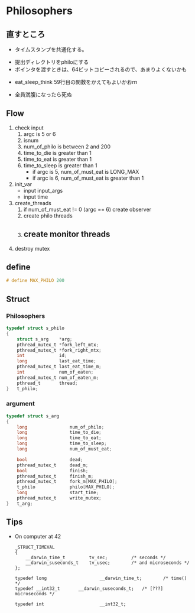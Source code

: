 # Philosophers

## 直すところ
- タイムスタンプを共通化する。
<!-- - int max 以上はじく -->
<!-- - exitは使ってはいけない -->
- 提出ディレクトリをphiloにする
- ポインタを渡すときは、64ビットコピーされるので、あまりよくないかも
<!-- - pickup_forkで35-36のif文のエラーを見る != いらない　time_end_take_forkで出力 -->
- eat_sleep_think 59行目の関数をかえてもよいかおｍ
<!-- - thinkにusleepを与えてもよいかも -->
- 全員満腹になったら死ぬ


## Flow
1. check input
	1. argc is 5 or 6
	1. isnum
	1. num_of_philo is between 2 and 200
	1. time_to_die is greater than 1
	1. time_to_eat is greater than 1
	1. time_to_sleep is greater than 1
		- if argc is 5, num_of_must_eat is LONG_MAX
		- if argc is 6, num_of_must_eat is greater than 1
1. init_var
	- input input_args
	- input time
1. create_threads
	1. if num_of_must_eat != 0 (argc == 6) create observer
	1. create philo threads
	1. create monitor threads
		- 
1. destroy mutex


## define
```c
# define MAX_PHILO 200
```

## Struct
###  Philosophers
```c
typedef struct s_philo
{
	struct s_arg	*arg;
	pthread_mutex_t	*fork_left_mtx;
	pthread_mutex_t	*fork_right_mtx;
	int				id;
	long			last_eat_time;
	pthread_mutex_t	last_eat_time_m;
	int				num_of_eaten;
	pthread_mutex_t	num_of_eaten_m;
	pthread_t		thread;
}	t_philo;
```

### argument
```c
typedef struct s_arg
{
	long				num_of_philo;
	long				time_to_die;
	long				time_to_eat;
	long				time_to_sleep;
	long				num_of_must_eat;

	bool				dead;
	pthread_mutex_t		dead_m;
	bool				finish;
	pthread_mutex_t		finish_m;
	pthread_mutex_t		fork_m[MAX_PHILO];
	t_philo				philo[MAX_PHILO];
	long				start_time;
	pthread_mutex_t		write_mutex;
}	t_arg;
```

## Tips
- On computer at 42
	```
	_STRUCT_TIMEVAL
	{
		__darwin_time_t         tv_sec;         /* seconds */
		__darwin_suseconds_t    tv_usec;        /* and microseconds */
	};

	typedef long                    __darwin_time_t;        /* time() */
	typedef __int32_t       __darwin_suseconds_t;   /* [???] microseconds */

	typedef int                     __int32_t;
	```	
